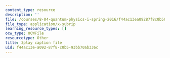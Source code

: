 ```yaml
---
content_type: resource
description: ''
file: /courses/8-04-quantum-physics-i-spring-2016/f44ac13ea09287f8c0b593bb70ab336c_jPVD45YYlk.srt
file_type: application/x-subrip
learning_resource_types: []
ocw_type: OCWFile
resourcetype: Other
title: 3play caption file
uid: f44ac13e-a092-87f8-c0b5-93bb70ab336c
---
```

